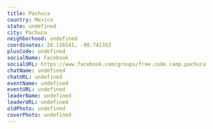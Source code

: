 ```yaml
---
title: Pachuca
country: Mexico
state: undefined
city: Pachuca
neighborhood: undefined
coordinates: 20.116541, -98.741353
plusCode: undefined
socialName: Facebook
socialURL: https://www.facebook.com/groups/free.code.camp.pachuca
chatName: undefined
chatURL: undefined
eventName: undefined
eventURL: undefined
leaderName: undefined
leaderURL: undefined
oldPhoto: undefined
coverPhoto: undefined
---
```

